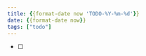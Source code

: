 ```yaml
---
title: {{format-date now 'TODO-%Y-%m-%d'}}
date: {{format-date now}}
tags: ["todo"]
---
```


- [ ] 
